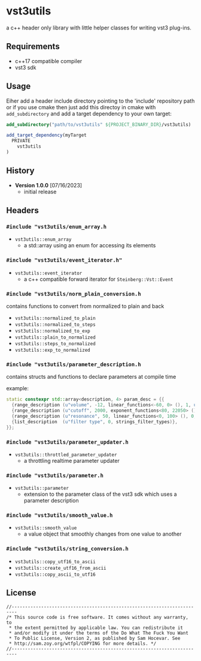 # vst3utils

a c++ header only library with little helper classes for writing vst3 plug-ins.

## Requirements

- c++17 compatible compiler
- vst3 sdk

## Usage

Eiher add a header include directory pointing to the 'include' repository path or
if you use cmake then just add this directoy in cmake with `add_subdirectory` and add a
target dependency to your own target:

```cmake
add_subdirectory("path/to/vst3utils" ${PROJECT_BINARY_DIR}/vst3utils)

add_target_dependency(myTarget
  PRIVATE
    vst3utils
)
```

## History

- **Version 1.0.0** [07/16/2023]
	- initial release

## Headers

### `#include "vst3utils/enum_array.h`

- `vst3utils::enum_array`
	- a std::array using an enum for accessing its elements

### `#include "vst3utils/event_iterator.h"`

- `vst3utils::event_iterator`
	- a c++ compatible forward iterator for `Steinberg::Vst::Event`

### `#include "vst3utils/norm_plain_conversion.h`

contains functions to convert from normalized to plain and back

- `vst3utils::normalized_to_plain`
- `vst3utils::normalized_to_steps`
- `vst3utils::normalized_to_exp`
- `vst3utils::plain_to_normalized`
- `vst3utils::steps_to_normalized`
- `vst3utils::exp_to_normalized`

### `#include "vst3utils/parameter_description.h`

contains structs and functions to declare parameters at compile time

example:
```c++
static constexpr std::array<description, 4> param_desc = {{
  {range_description (u"volume", -12, linear_functions<-60, 0> (), 1, u"dB")},
  {range_description (u"cutoff", 2000, exponent_functions<80, 22050> (), 0, u"Hz")},
  {range_description (u"resonance", 50, linear_functions<0, 100> (), 0, u"%")},
  {list_description  (u"filter type", 0, strings_filter_types)},
}};
```

### `#include "vst3utils/parameter_updater.h`

- `vst3utils::throttled_parameter_updater`
	- a throttling realtime parameter updater

### `#include "vst3utils/parameter.h`

- `vst3utils::parameter`
	- extension to the parameter class of the vst3 sdk which uses a parameter description

### `#include "vst3utils/smooth_value.h`

- `vst3utils::smooth_value`
	- a value object that smoothly changes from one value to another

### `#include "vst3utils/string_conversion.h`

- `vst3utils::copy_utf16_to_ascii`
- `vst3utils::create_utf16_from_ascii`
- `vst3utils::copy_ascii_to_utf16`

## License

```
//------------------------------------------------------------------------
/* This source code is free software. It comes without any warranty, to
 * the extent permitted by applicable law. You can redistribute it
 * and/or modify it under the terms of the Do What The Fuck You Want
 * To Public License, Version 2, as published by Sam Hocevar. See
 * http://sam.zoy.org/wtfpl/COPYING for more details. */
//------------------------------------------------------------------------
```
